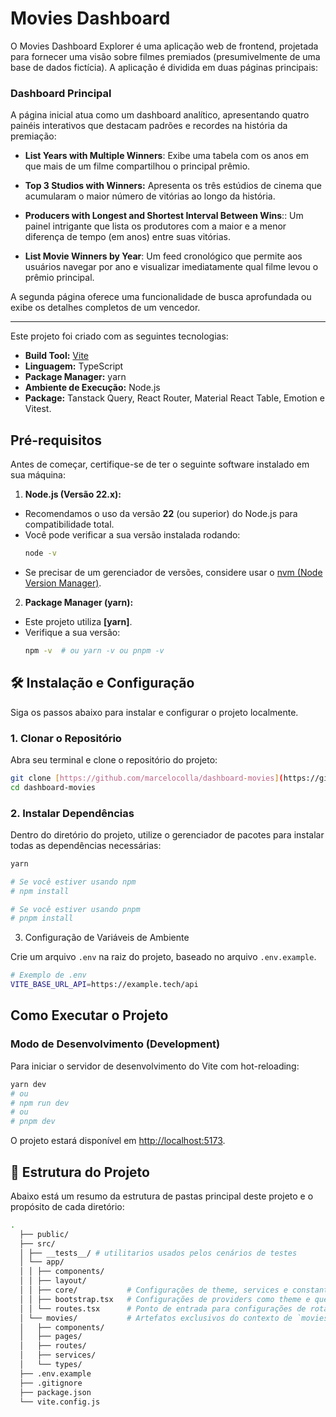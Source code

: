 # Movies Dashboard

O Movies Dashboard Explorer é uma aplicação web de frontend, projetada para fornecer uma visão sobre filmes premiados (presumivelmente de uma base de dados fictícia). A aplicação é dividida em duas páginas principais:

### Dashboard Principal

A página inicial atua como um dashboard analítico, apresentando quatro painéis interativos que destacam padrões e recordes na história da premiação:

- **List Years with Multiple Winners**: Exibe uma tabela com os anos em que mais de um filme compartilhou o principal prêmio.

- **Top 3 Studios with Winners:** Apresenta os três estúdios de cinema que acumularam o maior número de vitórias ao longo da história.

- **Producers with Longest and Shortest Interval Between Wins**:: Um painel intrigante que lista os produtores com a maior e a menor diferença de tempo (em anos) entre suas vitórias.

- **List Movie Winners by Year**: Um feed cronológico que permite aos usuários navegar por ano e visualizar imediatamente qual filme levou o prêmio principal.

A segunda página oferece uma funcionalidade de busca aprofundada ou exibe os detalhes completos de um vencedor.

---

Este projeto foi criado com as seguintes tecnologias:

- **Build Tool:** [Vite](https://vitejs.dev/)
- **Linguagem:** TypeScript
- **Package Manager:** yarn
- **Ambiente de Execução:** Node.js
- **Package:** Tanstack Query, React Router, Material React Table, Emotion e Vitest.

## Pré-requisitos

Antes de começar, certifique-se de ter o seguinte software instalado em sua máquina:

1.  **Node.js (Versão 22.x):**

- Recomendamos o uso da versão **22** (ou superior) do Node.js para compatibilidade total.
- Você pode verificar a sua versão instalada rodando:
  ```bash
  node -v
  ```
- Se precisar de um gerenciador de versões, considere usar o [nvm (Node Version Manager)](https://github.com/nvm-sh/nvm).

2.  **Package Manager (yarn):**

- Este projeto utiliza **[yarn]**.
- Verifique a sua versão:
  ```bash
  npm -v  # ou yarn -v ou pnpm -v
  ```

## 🛠️ Instalação e Configuração

Siga os passos abaixo para instalar e configurar o projeto localmente.

### 1. Clonar o Repositório

Abra seu terminal e clone o repositório do projeto:

```bash
git clone [https://github.com/marcelocolla/dashboard-movies](https://github.com/marcelocolla/dashboard-movies)
cd dashboard-movies
```

### 2. Instalar Dependências

Dentro do diretório do projeto, utilize o gerenciador de pacotes para instalar todas as dependências necessárias:

```bash
yarn

# Se você estiver usando npm
# npm install

# Se você estiver usando pnpm
# pnpm install
```

3. Configuração de Variáveis de Ambiente

Crie um arquivo `.env` na raiz do projeto, baseado no arquivo `.env.example`.

```bash
# Exemplo de .env
VITE_BASE_URL_API=https://example.tech/api
```

## Como Executar o Projeto

### Modo de Desenvolvimento (Development)

Para iniciar o servidor de desenvolvimento do Vite com hot-reloading:

```bash
yarn dev
# ou
# npm run dev
# ou
# pnpm dev
```

O projeto estará disponível em [http://localhost:5173](http://localhost:5173).

## 📂 Estrutura do Projeto

Abaixo está um resumo da estrutura de pastas principal deste projeto e o propósito de cada diretório:

```bash
.
  ├── public/
  ├── src/
  │ ├── __tests__/ # utilitarios usados pelos cenários de testes
  │ └── app/
  │ │ ├── components/
  │ │ ├── layout/
  │ │ ├── core/           # Configurações de theme, services e constants.
  │ │ ├── bootstrap.tsx   # Configurações de providers como theme e query client.
  │ │ └── routes.tsx      # Ponto de entrada para configurações de rotas.
  │ └── movies/           # Artefatos exclusivos do contexto de `movies`
  │   ├── components/
  │   ├── pages/
  │   ├── routes/
  │   ├── services/
  │   └── types/
  ├── .env.example
  ├── .gitignore
  ├── package.json
  └── vite.config.js
```
